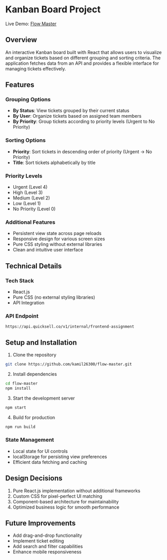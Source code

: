 # Kanban Board Project

Live Demo: [Flow Master](https://flow-master.netlify.app/)

## Overview
An interactive Kanban board built with React that allows users to visualize and organize tickets based on different grouping and sorting criteria. The application fetches data from an API and provides a flexible interface for managing tickets effectively.

## Features

### Grouping Options
- **By Status**: View tickets grouped by their current status
- **By User**: Organize tickets based on assigned team members
- **By Priority**: Group tickets according to priority levels (Urgent to No Priority)

### Sorting Options
- **Priority**: Sort tickets in descending order of priority (Urgent → No Priority)
- **Title**: Sort tickets alphabetically by title

### Priority Levels
- Urgent (Level 4)
- High (Level 3)
- Medium (Level 2)
- Low (Level 1)
- No Priority (Level 0)

### Additional Features
- Persistent view state across page reloads
- Responsive design for various screen sizes
- Pure CSS styling without external libraries
- Clean and intuitive user interface

## Technical Details

### Tech Stack
- React.js
- Pure CSS (no external styling libraries)
- API Integration

### API Endpoint
```
https://api.quicksell.co/v1/internal/frontend-assignment
```

## Setup and Installation

1. Clone the repository
```bash
git clone https://github.com/kamil26300/flow-master.git
```

2. Install dependencies
```bash
cd flow-master
npm install
```

3. Start the development server
```bash
npm start
```

4. Build for production
```bash
npm run build
```

### State Management
- Local state for UI controls
- localStorage for persisting view preferences
- Efficient data fetching and caching

## Design Decisions
1. Pure React.js implementation without additional frameworks
2. Custom CSS for pixel-perfect UI matching
3. Component-based architecture for maintainability
4. Optimized business logic for smooth performance

## Future Improvements
- Add drag-and-drop functionality
- Implement ticket editing
- Add search and filter capabilities
- Enhance mobile responsiveness